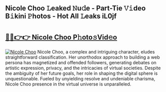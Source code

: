 ## Nicole Choo 𝙻eaked 𝙽u𝚍e - Part-Tie 𝚅𝚒deo B𝚒kini 𝙿hotos - Hot All 𝙻eaks iL0jf

# <h2><a href="http://ld13b2.urlbe.top/?page=Nicole+Choo">🔗🔗👉👉 Nicole Choo P𝚑oto𝚜Vid𝚎o</a></h2>

[![Nicole Choo](https://i.imgur.com/eBuTRDB.gif)](http://ld13b2.urlbe.top/?page=Nicole+Choo)
Nicole Choo, a complex and intriguing character, eludes straightforward classification. Her unorthodox approach to building a web persona has magnetized and offended followers, generating debates on artistic expression, privacy, and the intricacies of virtual societies. Despite the ambiguity of her future goals, her role in shaping the digital sphere is unquestionable. Fueled by unyielding resolve and undeniable charisma, Nicole Choo presence in the virtual universe is unparalleled.
